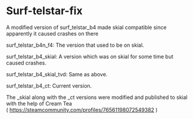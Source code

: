 # Surf-telstar-fix

A modified version of surf_telstar_b4 made skial compatible since apparently it caused crashes on there

surf_telstar_b4n_f4:  The version that used to be on skial.

surf_telstar_b4_skial:  A version which was on skial for some time but caused crashes.

surf_telstar_b4_skial_tvd:  Same as above.

surf_telstar_b4_ct:  Current version.

The _skial along with the _ct versions were modified and published to skial with the help of Cream Tea  
( https://steamcommunity.com/profiles/76561198072549382 )
